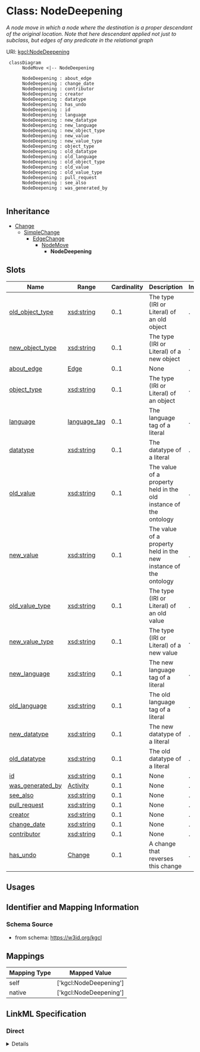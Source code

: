 # Class: NodeDeepening
_A node move in which a node where the destination is a proper descendant of the original location. Note that here descendant applied not just to subclass, but edges of any predicate in the relational graph_





URI: [kgcl:NodeDeepening](http://w3id.org/kgcl/NodeDeepening)




```mermaid
 classDiagram
      NodeMove <|-- NodeDeepening
      
      NodeDeepening : about_edge
      NodeDeepening : change_date
      NodeDeepening : contributor
      NodeDeepening : creator
      NodeDeepening : datatype
      NodeDeepening : has_undo
      NodeDeepening : id
      NodeDeepening : language
      NodeDeepening : new_datatype
      NodeDeepening : new_language
      NodeDeepening : new_object_type
      NodeDeepening : new_value
      NodeDeepening : new_value_type
      NodeDeepening : object_type
      NodeDeepening : old_datatype
      NodeDeepening : old_language
      NodeDeepening : old_object_type
      NodeDeepening : old_value
      NodeDeepening : old_value_type
      NodeDeepening : pull_request
      NodeDeepening : see_also
      NodeDeepening : was_generated_by
      

```





## Inheritance
* [Change](Change.md)
    * [SimpleChange](SimpleChange.md)
        * [EdgeChange](EdgeChange.md)
            * [NodeMove](NodeMove.md)
                * **NodeDeepening**



## Slots

| Name | Range | Cardinality | Description  | Info |
| ---  | --- | --- | --- | --- |
| [old_object_type](old_object_type.md) | [xsd:string](xsd:string) | 0..1 | The type (IRI or Literal) of an old object  | . |
| [new_object_type](new_object_type.md) | [xsd:string](xsd:string) | 0..1 | The type (IRI or Literal) of a new object  | . |
| [about_edge](about_edge.md) | [Edge](Edge.md) | 0..1 | None  | . |
| [object_type](object_type.md) | [xsd:string](xsd:string) | 0..1 | The type (IRI or Literal) of an object  | . |
| [language](language.md) | [language_tag](language_tag.md) | 0..1 | The language tag of a literal  | . |
| [datatype](datatype.md) | [xsd:string](xsd:string) | 0..1 | The datatype of a literal  | . |
| [old_value](old_value.md) | [xsd:string](xsd:string) | 0..1 | The value of a property held in the old instance of the ontology  | . |
| [new_value](new_value.md) | [xsd:string](xsd:string) | 0..1 | The value of a property held in the new instance of the ontology  | . |
| [old_value_type](old_value_type.md) | [xsd:string](xsd:string) | 0..1 | The type (IRI or Literal) of an old value  | . |
| [new_value_type](new_value_type.md) | [xsd:string](xsd:string) | 0..1 | The type (IRI or Literal) of a new value  | . |
| [new_language](new_language.md) | [xsd:string](xsd:string) | 0..1 | The new language tag of a literal  | . |
| [old_language](old_language.md) | [xsd:string](xsd:string) | 0..1 | The old language tag of a literal  | . |
| [new_datatype](new_datatype.md) | [xsd:string](xsd:string) | 0..1 | The new datatype of a literal  | . |
| [old_datatype](old_datatype.md) | [xsd:string](xsd:string) | 0..1 | The old datatype of a literal  | . |
| [id](id.md) | [xsd:string](xsd:string) | 0..1 | None  | . |
| [was_generated_by](was_generated_by.md) | [Activity](Activity.md) | 0..1 | None  | . |
| [see_also](see_also.md) | [xsd:string](xsd:string) | 0..1 | None  | . |
| [pull_request](pull_request.md) | [xsd:string](xsd:string) | 0..1 | None  | . |
| [creator](creator.md) | [xsd:string](xsd:string) | 0..1 | None  | . |
| [change_date](change_date.md) | [xsd:string](xsd:string) | 0..1 | None  | . |
| [contributor](contributor.md) | [xsd:string](xsd:string) | 0..1 | None  | . |
| [has_undo](has_undo.md) | [Change](Change.md) | 0..1 | A change that reverses this change  | . |


## Usages



## Identifier and Mapping Information







### Schema Source


* from schema: https://w3id.org/kgcl







## Mappings

| Mapping Type | Mapped Value |
| ---  | ---  |
| self | ['kgcl:NodeDeepening'] |
| native | ['kgcl:NodeDeepening'] |


## LinkML Specification

<!-- TODO: investigate https://stackoverflow.com/questions/37606292/how-to-create-tabbed-code-blocks-in-mkdocs-or-sphinx -->

### Direct

<details>
```yaml
name: node deepening
description: A node move in which a node where the destination is a proper descendant
  of the original location. Note that here descendant applied not just to subclass,
  but edges of any predicate in the relational graph
examples:
- value: changing a is-a b to a is-a c, where c is a subclass of b
from_schema: https://w3id.org/kgcl
is_a: node move
slot_usage:
  change description:
    name: change description
    string_serialization: deepened {about edge} from {old value} to {new value}

```
</details>

### Induced

<details>
```yaml
name: node deepening
description: A node move in which a node where the destination is a proper descendant
  of the original location. Note that here descendant applied not just to subclass,
  but edges of any predicate in the relational graph
examples:
- value: changing a is-a b to a is-a c, where c is a subclass of b
from_schema: https://w3id.org/kgcl
is_a: node move
slot_usage:
  change description:
    name: change description
    string_serialization: deepened {about edge} from {old value} to {new value}
attributes:
  old object type:
    name: old object type
    description: The type (IRI or Literal) of an old object
    from_schema: https://w3id.org/kgcl
    alias: old_object_type
    owner: node deepening
    range: string
  new object type:
    name: new object type
    description: The type (IRI or Literal) of a new object
    from_schema: https://w3id.org/kgcl
    alias: new_object_type
    owner: node deepening
    range: string
  about edge:
    name: about edge
    from_schema: https://w3id.org/kgcl
    is_a: about
    multivalued: false
    alias: about_edge
    owner: node deepening
    range: edge
  object type:
    name: object type
    description: The type (IRI or Literal) of an object
    from_schema: https://w3id.org/kgcl
    alias: object_type
    owner: node deepening
    range: string
  language:
    name: language
    description: The language tag of a literal
    from_schema: https://w3id.org/kgcl
    alias: language
    owner: node deepening
    range: language tag
  datatype:
    name: datatype
    description: The datatype of a literal
    from_schema: https://w3id.org/kgcl
    alias: datatype
    owner: node deepening
    range: string
  old value:
    name: old value
    description: The value of a property held in the old instance of the ontology
    from_schema: https://w3id.org/kgcl
    alias: old_value
    owner: node deepening
    range: string
  new value:
    name: new value
    description: The value of a property held in the new instance of the ontology
    from_schema: https://w3id.org/kgcl
    alias: new_value
    owner: node deepening
    range: string
  old value type:
    name: old value type
    description: The type (IRI or Literal) of an old value
    from_schema: https://w3id.org/kgcl
    alias: old_value_type
    owner: node deepening
    range: string
  new value type:
    name: new value type
    description: The type (IRI or Literal) of a new value
    from_schema: https://w3id.org/kgcl
    alias: new_value_type
    owner: node deepening
    range: string
  new language:
    name: new language
    description: The new language tag of a literal
    from_schema: https://w3id.org/kgcl
    alias: new_language
    owner: node deepening
    range: string
  old language:
    name: old language
    description: The old language tag of a literal
    from_schema: https://w3id.org/kgcl
    alias: old_language
    owner: node deepening
    range: string
  new datatype:
    name: new datatype
    description: The new datatype of a literal
    from_schema: https://w3id.org/kgcl
    alias: new_datatype
    owner: node deepening
    range: string
  old datatype:
    name: old datatype
    description: The old datatype of a literal
    from_schema: https://w3id.org/kgcl
    alias: old_datatype
    owner: node deepening
    range: string
  id:
    name: id
    from_schema: https://w3id.org/kgcl/basics
    identifier: true
    alias: id
    owner: node deepening
    range: string
  was generated by:
    name: was generated by
    from_schema: https://w3id.org/kgcl/prov
    slot_uri: prov:wasGeneratedBy
    alias: was_generated_by
    owner: node deepening
    range: activity
  see also:
    name: see also
    from_schema: https://w3id.org/kgcl
    slot_uri: rdfs:seeAlso
    alias: see_also
    owner: node deepening
    range: string
  pull request:
    name: pull request
    from_schema: https://w3id.org/kgcl
    alias: pull_request
    owner: node deepening
    range: string
  creator:
    name: creator
    from_schema: https://w3id.org/kgcl
    slot_uri: dcterms:creator
    alias: creator
    owner: node deepening
    range: string
  change date:
    name: change date
    from_schema: https://w3id.org/kgcl
    slot_uri: dcterms:date
    alias: change_date
    owner: node deepening
    range: string
  contributor:
    name: contributor
    from_schema: https://w3id.org/kgcl
    slot_uri: dcterms:creator
    alias: contributor
    owner: node deepening
    range: string
  has undo:
    name: has undo
    description: A change that reverses this change
    from_schema: https://w3id.org/kgcl
    domain: change
    multivalued: false
    alias: has_undo
    owner: node deepening
    range: change

```
</details>